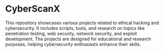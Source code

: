 # CyberScanX
This repository showcases various projects related to ethical hacking and cybersecurity. It includes scripts, tools, and research on topics like penetration testing, web security, network security, and exploit development. The projects are designed for educational and research purposes, helping cybersecurity enthusiasts enhance their skills.
